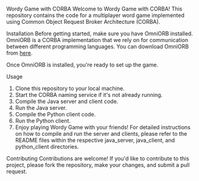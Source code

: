 Wordy Game with CORBA
Welcome to Wordy Game with CORBA! This repository contains the code for a multiplayer word game implemented using Common Object Request Broker Architecture (CORBA).

Installation
Before getting started, make sure you have OmniORB installed. OmniORB is a CORBA implementation that we rely on for communication between different programming languages. You can download OmniORB from [here](https://omniorb.sourceforge.io/download.html).

Once OmniORB is installed, you're ready to set up the game.

Usage
1. Clone this repository to your local machine.
2. Start the CORBA naming service if it's not already running.
3. Compile the Java server and client code.
4. Run the Java server.
5. Compile the Python client code.
6. Run the Python client.
7. Enjoy playing Wordy Game with your friends!
For detailed instructions on how to compile and run the server and clients, please refer to the README files within the respective java_server, java_client, and python_client directories.

Contributing
Contributions are welcome! If you'd like to contribute to this project, please fork the repository, make your changes, and submit a pull request.

